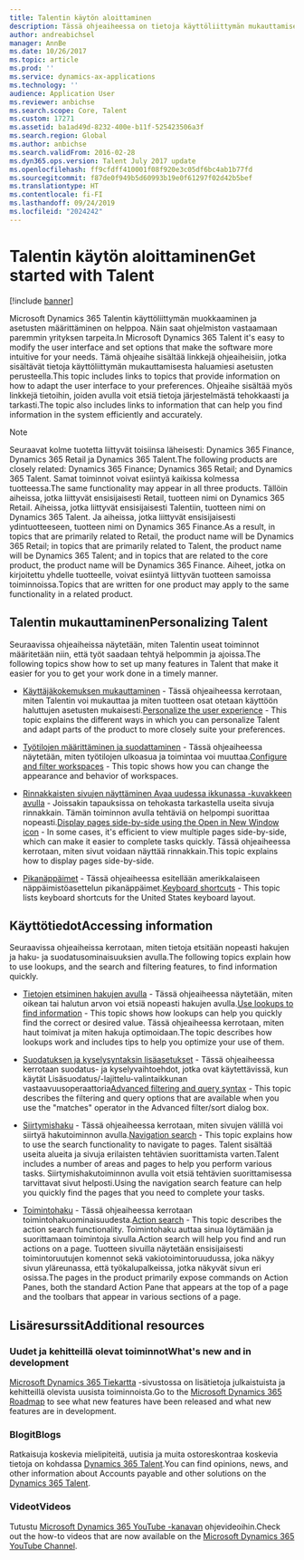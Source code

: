 ```yaml
---
title: Talentin käytön aloittaminen
description: Tässä ohjeaiheessa on tietoja käyttöliittymän mukauttamisesta haluamiesi asetusten mukaisiksi ja tuotteen mukana toimitettavien ja sivustossa docs.microsoft.com olevien ohjeresurssien käyttämisestä.
author: andreabichsel
manager: AnnBe
ms.date: 10/26/2017
ms.topic: article
ms.prod: ''
ms.service: dynamics-ax-applications
ms.technology: ''
audience: Application User
ms.reviewer: anbichse
ms.search.scope: Core, Talent
ms.custom: 17271
ms.assetid: ba1ad49d-8232-400e-b11f-525423506a3f
ms.search.region: Global
ms.author: anbichse
ms.search.validFrom: 2016-02-28
ms.dyn365.ops.version: Talent July 2017 update
ms.openlocfilehash: ff9cfdff410001f08f920e3c05df6bc4ab1b77fd
ms.sourcegitcommit: f87de0f949b5d60993b19e0f61297f02d42b5bef
ms.translationtype: HT
ms.contentlocale: fi-FI
ms.lasthandoff: 09/24/2019
ms.locfileid: "2024242"
---
```

# <a name="get-started-with-talent"></a><span data-ttu-id="bf6ba-103">Talentin käytön aloittaminen</span><span class="sxs-lookup"><span data-stu-id="bf6ba-103">Get started with Talent</span></span>

[!include [banner](includes/banner.md)]

<span data-ttu-id="bf6ba-104">Microsoft Dynamics 365 Talentin käyttöliittymän muokkaaminen ja asetusten määrittäminen on helppoa. Näin saat ohjelmiston vastaamaan paremmin yrityksen tarpeita.</span><span class="sxs-lookup"><span data-stu-id="bf6ba-104">In Microsoft Dynamics 365 Talent it's easy to modify the user interface and set options that make the software more intuitive for your needs.</span></span> <span data-ttu-id="bf6ba-105">Tämä ohjeaihe sisältää linkkejä ohjeaiheisiin, jotka sisältävät tietoja käyttöliittymän mukauttamisesta haluamiesi asetusten perusteella.</span><span class="sxs-lookup"><span data-stu-id="bf6ba-105">This topic includes links to topics that provide information on how to adapt the user interface to your preferences.</span></span> <span data-ttu-id="bf6ba-106">Ohjeaihe sisältää myös linkkejä tietoihin, joiden avulla voit etsiä tietoja järjestelmästä tehokkaasti ja tarkasti.</span><span class="sxs-lookup"><span data-stu-id="bf6ba-106">The topic also includes links to information that can help you find information in the system efficiently and accurately.</span></span> 

> [!NOTE] 
> <span data-ttu-id="bf6ba-107">Seuraavat kolme tuotetta liittyvät toisiinsa läheisesti: Dynamics 365 Finance, Dynamics 365 Retail ja Dynamics 365 Talent.</span><span class="sxs-lookup"><span data-stu-id="bf6ba-107">The following products are closely related: Dynamics 365 Finance; Dynamics 365 Retail; and Dynamics 365 Talent.</span></span> <span data-ttu-id="bf6ba-108">Samat toiminnot voivat esiintyä kaikissa kolmessa tuotteessa.</span><span class="sxs-lookup"><span data-stu-id="bf6ba-108">The same functionality may appear in all three products.</span></span> <span data-ttu-id="bf6ba-109">Tällöin aiheissa, jotka liittyvät ensisijaisesti Retail, tuotteen nimi on Dynamics 365 Retail. Aiheissa, jotka liittyvät ensisijaisesti Talentiin, tuotteen nimi on Dynamics 365 Talent. Ja aiheissa, jotka liittyvät ensisijaisesti ydintuotteeseen, tuotteen nimi on Dynamics 365 Finance.</span><span class="sxs-lookup"><span data-stu-id="bf6ba-109">As a result, in topics that are primarily related to Retail, the product name will be Dynamics 365 Retail; in topics that are primarily related to Talent, the product name will be Dynamics 365 Talent; and in topics that are related to the core product, the product name will be Dynamics 365 Finance.</span></span> <span data-ttu-id="bf6ba-110">Aiheet, jotka on kirjoitettu yhdelle tuotteelle, voivat esiintyä liittyvän tuotteen samoissa toiminnoissa.</span><span class="sxs-lookup"><span data-stu-id="bf6ba-110">Topics that are written for one product may apply to the same functionality in a related product.</span></span>

## <a name="personalizing-talent"></a><span data-ttu-id="bf6ba-111">Talentin mukauttaminen</span><span class="sxs-lookup"><span data-stu-id="bf6ba-111">Personalizing Talent</span></span> 
<span data-ttu-id="bf6ba-112">Seuraavissa ohjeaiheissa näytetään, miten Talentin useat toiminnot määritetään niin, että työt saadaan tehtyä helpommin ja ajoissa.</span><span class="sxs-lookup"><span data-stu-id="bf6ba-112">The following topics show how to set up many features in Talent that make it easier for you to get your work done in a timely manner.</span></span> 

-   <span data-ttu-id="bf6ba-113">[Käyttäjäkokemuksen mukauttaminen](../fin-and-ops/get-started/personalize-user-experience.md) - Tässä ohjeaiheessa kerrotaan, miten Talentin voi mukauttaa ja miten tuotteen osat otetaan käyttöön haluttujen asetusten mukaisesti.</span><span class="sxs-lookup"><span data-stu-id="bf6ba-113">[Personalize the user experience](../fin-and-ops/get-started/personalize-user-experience.md) - This topic explains the different ways in which you can personalize Talent and adapt parts of the product to more closely suite your preferences.</span></span>

-   <span data-ttu-id="bf6ba-114">[Työtilojen määrittäminen ja suodattaminen](../fin-and-ops/get-started/configure-filter-workspaces.md) - Tässä ohjeaiheessa näytetään, miten työtilojen ulkoasua ja toimintaa voi muuttaa.</span><span class="sxs-lookup"><span data-stu-id="bf6ba-114">[Configure and filter workspaces](../fin-and-ops/get-started/configure-filter-workspaces.md) - This topic shows how you can change the appearance and behavior of workspaces.</span></span>

-   <span data-ttu-id="bf6ba-115">[Rinnakkaisten sivujen näyttäminen Avaa uudessa ikkunassa -kuvakkeen avulla](../fin-and-ops/get-started/display-pages-side-by-side.md) - Joissakin tapauksissa on tehokasta tarkastella useita sivuja rinnakkain. Tämän toiminnon avulla tehtäviä on helpompi suorittaa nopeasti.</span><span class="sxs-lookup"><span data-stu-id="bf6ba-115">[Display pages side-by-side using the Open in New Window icon](../fin-and-ops/get-started/display-pages-side-by-side.md) - In some cases, it's efficient to view multiple pages side-by-side, which can make it easier to complete tasks quickly.</span></span> <span data-ttu-id="bf6ba-116">Tässä ohjeaiheessa kerrotaan, miten sivut voidaan näyttää rinnakkain.</span><span class="sxs-lookup"><span data-stu-id="bf6ba-116">This topic explains how to display pages side-by-side.</span></span> 

-   <span data-ttu-id="bf6ba-117">[Pikanäppäimet](../fin-and-ops/get-started/shortcut-keys.md) - Tässä ohjeaiheessa esitellään amerikkalaiseen näppäimistöasettelun pikanäppäimet.</span><span class="sxs-lookup"><span data-stu-id="bf6ba-117">[Keyboard shortcuts](../fin-and-ops/get-started/shortcut-keys.md) - This topic lists keyboard shortcuts for the United States keyboard layout.</span></span> 

## <a name="accessing-information"></a><span data-ttu-id="bf6ba-118">Käyttötiedot</span><span class="sxs-lookup"><span data-stu-id="bf6ba-118">Accessing information</span></span>
<span data-ttu-id="bf6ba-119">Seuraavissa ohjeaiheissa kerrotaan, miten tietoja etsitään nopeasti hakujen ja haku- ja suodatusominaisuuksien avulla.</span><span class="sxs-lookup"><span data-stu-id="bf6ba-119">The following topics explain how to use lookups, and the search and filtering features, to find information quickly.</span></span> 

-   <span data-ttu-id="bf6ba-120">[Tietojen etsiminen hakujen avulla](../fin-and-ops/get-started/use-lookups-to-find-information.md) - Tässä ohjeaiheessa näytetään, miten oikean tai halutun arvon voi etsiä nopeasti hakujen avulla.</span><span class="sxs-lookup"><span data-stu-id="bf6ba-120">[Use lookups to find information](../fin-and-ops/get-started/use-lookups-to-find-information.md) - This topic shows how lookups can help you quickly find the correct or desired value.</span></span> <span data-ttu-id="bf6ba-121">Tässä ohjeaiheessa kerrotaan, miten haut toimivat ja miten hakuja optimoidaan.</span><span class="sxs-lookup"><span data-stu-id="bf6ba-121">The topic describes how lookups work and includes tips to help you optimize your use of them.</span></span>

-   <span data-ttu-id="bf6ba-122">[Suodatuksen ja kyselysyntaksin lisäasetukset](../fin-and-ops/get-started/advanced-filtering-query-options.md) - Tässä ohjeaiheessa kerrotaan suodatus- ja kyselyvaihtoehdot, jotka ovat käytettävissä, kun käytät Lisäsuodatus/-lajittelu-valintaikkunan vastaavuusoperaattoria</span><span class="sxs-lookup"><span data-stu-id="bf6ba-122">[Advanced filtering and query syntax](../fin-and-ops/get-started/advanced-filtering-query-options.md) - This topic describes the filtering and query options that are available when you use the "matches" operator in the Advanced filter/sort dialog box.</span></span>

-   <span data-ttu-id="bf6ba-123">[Siirtymishaku](../fin-and-ops/get-started/navigation-search.md) - Tässä ohjeaiheessa kerrotaan, miten sivujen välillä voi siirtyä hakutoiminnon avulla.</span><span class="sxs-lookup"><span data-stu-id="bf6ba-123">[Navigation search](../fin-and-ops/get-started/navigation-search.md) - This topic explains how to use the search functionality to navigate to pages.</span></span> <span data-ttu-id="bf6ba-124">Talent sisältää useita alueita ja sivuja erilaisten tehtävien suorittamista varten.</span><span class="sxs-lookup"><span data-stu-id="bf6ba-124">Talent includes a number of areas and pages to help you perform various tasks.</span></span> <span data-ttu-id="bf6ba-125">Siirtymishakutoiminnon avulla voit etsiä tehtävien suorittamisessa tarvittavat sivut helposti.</span><span class="sxs-lookup"><span data-stu-id="bf6ba-125">Using the navigation search feature can help you quickly find the pages that you need to complete your tasks.</span></span> 

-   <span data-ttu-id="bf6ba-126">[Toimintohaku](../fin-and-ops/get-started/action-search.md) - Tässä ohjeaiheessa kerrotaan toimintohakuominaisuudesta.</span><span class="sxs-lookup"><span data-stu-id="bf6ba-126">[Action search](../fin-and-ops/get-started/action-search.md) - This topic describes the action search functionality.</span></span> <span data-ttu-id="bf6ba-127">Toimintohaku auttaa sinua löytämään ja suorittamaan toimintoja sivulla.</span><span class="sxs-lookup"><span data-stu-id="bf6ba-127">Action search will help you find and run actions on a page.</span></span> <span data-ttu-id="bf6ba-128">Tuotteen sivuilla näytetään ensisijaisesti toimintoruutujen komennot sekä vakiotoimintoruudussa, joka näkyy sivun yläreunassa, että työkalupalkeissa, jotka näkyvät sivun eri osissa.</span><span class="sxs-lookup"><span data-stu-id="bf6ba-128">The pages in the product primarily expose commands on Action Panes, both the standard Action Pane that appears at the top of a page and the toolbars that appear in various sections of a page.</span></span>

## <a name="additional-resources"></a><span data-ttu-id="bf6ba-129">Lisäresurssit</span><span class="sxs-lookup"><span data-stu-id="bf6ba-129">Additional resources</span></span>

### <a name="whats-new-and-in-development"></a><span data-ttu-id="bf6ba-130">Uudet ja kehitteillä olevat toiminnot</span><span class="sxs-lookup"><span data-stu-id="bf6ba-130">What's new and in development</span></span>
<span data-ttu-id="bf6ba-131">[Microsoft Dynamics 365 Tiekartta](https://roadmap.dynamics.com/#application=c6ae025f-e42a-e711-810d-3863bb363e80) -sivustossa on lisätietoja julkaistuista ja kehitteillä olevista uusista toiminnoista.</span><span class="sxs-lookup"><span data-stu-id="bf6ba-131">Go to the [Microsoft Dynamics 365 Roadmap](https://roadmap.dynamics.com/#application=c6ae025f-e42a-e711-810d-3863bb363e80) to see what new features have been released and what new features are in development.</span></span>

### <a name="blogs"></a><span data-ttu-id="bf6ba-132">Blogit</span><span class="sxs-lookup"><span data-stu-id="bf6ba-132">Blogs</span></span>
<span data-ttu-id="bf6ba-133">Ratkaisuja koskevia mielipiteitä, uutisia ja muita ostoreskontraa koskevia tietoja on kohdassa [Dynamics 365 Talent](https://community.dynamics.com/enterprise/b/dynamics365fortalent).</span><span class="sxs-lookup"><span data-stu-id="bf6ba-133">You can find opinions, news, and other information about Accounts payable and other solutions on the [Dynamics 365 Talent](https://community.dynamics.com/enterprise/b/dynamics365fortalent).</span></span> 

### <a name="videos"></a><span data-ttu-id="bf6ba-134">Videot</span><span class="sxs-lookup"><span data-stu-id="bf6ba-134">Videos</span></span>
<span data-ttu-id="bf6ba-135">Tutustu [Microsoft Dynamics 365 YouTube -kanavan](https://www.youtube.com/channel/UCJGCg4rB3QSs8y_1FquelBQ) ohjevideoihin.</span><span class="sxs-lookup"><span data-stu-id="bf6ba-135">Check out the how-to videos that are now available on the [Microsoft Dynamics 365 YouTube Channel](https://www.youtube.com/channel/UCJGCg4rB3QSs8y_1FquelBQ).</span></span>

